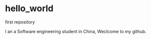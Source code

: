 # hello_world
first repository

I an a Software engineering student in China,
Weclcome to my github.
